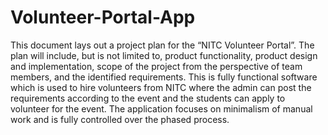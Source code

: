 # Volunteer-Portal-App

This document lays out a project plan for the “NITC Volunteer Portal”. The plan will include, but is not limited to, product functionality, product design and implementation, scope of the project from the perspective of team members, and the identified requirements. This is fully functional software which is used to hire volunteers from NITC where the admin can post the requirements according to the event and the students can apply to volunteer for the event. The application focuses on minimalism of manual work and is fully controlled over the phased process.
